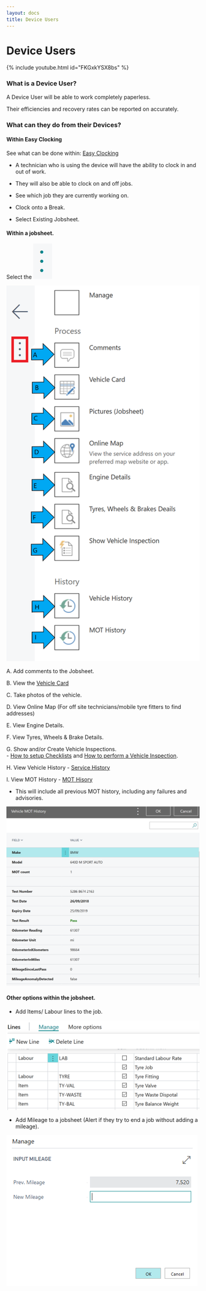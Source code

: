 ```yaml
---
layout: docs
title: Device Users
---
```


#   Device Users 

{% include youtube.html id="FKGxkYSX8bs" %}

### What is a Device User?

A Device User will be able to work completely paperless. 

Their efficiencies and recovery rates can be reported on accurately.

### What can they do from their Devices? 

####    Within Easy Clocking 

See what can be done within: [Easy Clocking](https://docs.garagehive.co.uk/docs/garagehive-easy-clocking.html "Easy Clocking")

* A technician who is using the device will have the ability to clock in and out of work. 

* They will also be able to clock on and off jobs.

*   See which job they are currently working on. 

*   Clock onto a Break. 

*   Select Existing Jobsheet. 

####    Within a jobsheet. 

Select the  ![](media/garagehive-device-user9.png)

![](media/garagehive-device-user10.png)

A.      Add comments to the Jobsheet. 

B.    View the [Vehicle Card](https://docs.garagehive.co.uk/docs/garagehive-vehicle-card.html "Vehicle Card")

C.  Take photos of the vehicle. 

D.  View Online Map (For off site technicians/mobile tyre fitters to find addresses)

E.  View Engine Details. 

F.  View Tyres, Wheels & Brake Details. 

G.  Show and/or Create Vehicle Inspections.<br> -   [How to setup Checklists](https://docs.garagehive.co.uk/docs/garagehive-checklist-how-to-create.html "How to setup Checklists in Garage Hive") and [How to perform a Vehicle Inspection](https://docs.garagehive.co.uk/docs/garagehive-technicians-vehicle-inspections.html "How to perform a Vehicle Inspection").

H.  View Vehicle History - [ Service History](https://docs.garagehive.co.uk/docs/garagehive-service-history.html "Service History")

I.  View MOT History - [MOT Hisory](https://docs.garagehive.co.uk/docs/garagehive-service-history.html "Service History")
-   This will include all previous MOT history, including any failures and advisories. 

![](media/garagehive-device-user11.png)

####    Other options within the jobsheet. 

*   Add Items/ Labour lines to the job. 

![](media/garagehive-device-user6.png)

*   Add Mileage to a jobsheet (Alert if they try to end a job without adding a mileage).

![](media/garagehive-device-user8.png)







